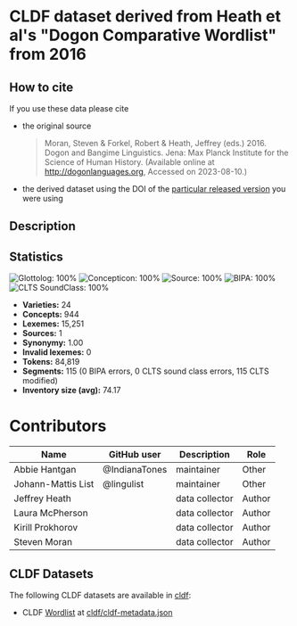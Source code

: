 # CLDF dataset derived from Heath et al's "Dogon Comparative Wordlist" from 2016

## How to cite

If you use these data please cite
- the original source
  > Moran, Steven & Forkel, Robert & Heath, Jeffrey (eds.) 2016. Dogon and Bangime Linguistics. Jena: Max Planck Institute for the Science of Human History. (Available online at http://dogonlanguages.org, Accessed on 2023-08-10.)
- the derived dataset using the DOI of the [particular released version](../../releases/) you were using

## Description


## Statistics


![Glottolog: 100%](https://img.shields.io/badge/Glottolog-100%25-brightgreen.svg "Glottolog: 100%")
![Concepticon: 100%](https://img.shields.io/badge/Concepticon-100%25-brightgreen.svg "Concepticon: 100%")
![Source: 100%](https://img.shields.io/badge/Source-100%25-brightgreen.svg "Source: 100%")
![BIPA: 100%](https://img.shields.io/badge/BIPA-100%25-brightgreen.svg "BIPA: 100%")
![CLTS SoundClass: 100%](https://img.shields.io/badge/CLTS%20SoundClass-100%25-brightgreen.svg "CLTS SoundClass: 100%")

- **Varieties:** 24
- **Concepts:** 944
- **Lexemes:** 15,251
- **Sources:** 1
- **Synonymy:** 1.00
- **Invalid lexemes:** 0
- **Tokens:** 84,819
- **Segments:** 115 (0 BIPA errors, 0 CLTS sound class errors, 115 CLTS modified)
- **Inventory size (avg):** 74.17

# Contributors

Name | GitHub user | Description | Role
--- | --- | --- | ---
Abbie Hantgan | @IndianaTones | maintainer | Other
Johann-Mattis List | @lingulist | maintainer | Other
Jeffrey Heath | | data collector | Author
Laura McPherson | | data collector | Author
Kirill Prokhorov | | data collector | Author
Steven Moran | | data collector | Author




## CLDF Datasets

The following CLDF datasets are available in [cldf](cldf):

- CLDF [Wordlist](https://github.com/cldf/cldf/tree/master/modules/Wordlist) at [cldf/cldf-metadata.json](cldf/cldf-metadata.json)